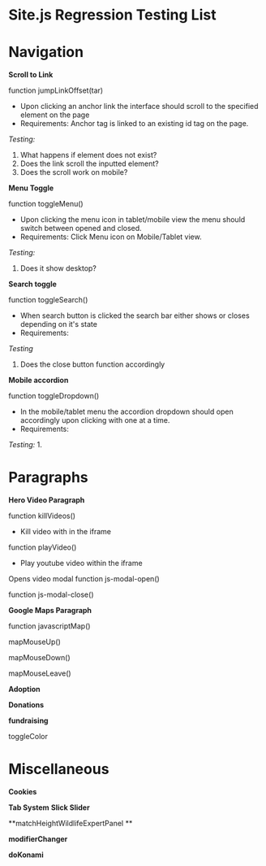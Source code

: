 # Site.js Regression Testing List

# Navigation


**Scroll to Link**

function jumpLinkOffset(tar)

* Upon clicking an anchor link the interface should scroll to the specified element on the page
* Requirements: Anchor tag is linked to an existing id tag on the page.

 *Testing:*
1. What happens if element does not exist?
2. Does the link scroll the inputted element?
3. Does the scroll work on mobile?

**Menu Toggle**

function toggleMenu()

* Upon clicking the menu icon in tablet/mobile view the menu should switch between opened and closed.
* Requirements: Click Menu icon on Mobile/Tablet view.

*Testing:*
1. Does it show desktop?


**Search toggle**

function toggleSearch()

* When search button is clicked the search bar either shows or closes depending on it's state
* Requirements:

*Testing*
1. Does the close button function accordingly

**Mobile accordion**

function toggleDropdown()

* In the mobile/tablet menu the accordion dropdown should open accordingly upon clicking with one at a time.
* Requirements: 

*Testing:*
1. 

# Paragraphs

**Hero Video Paragraph**

function killVideos()

* Kill video with in the iframe

function playVideo()

* Play youtube video within the iframe

Opens video modal
function js-modal-open()

function js-modal-close()

**Google Maps Paragraph**

function javascriptMap()

mapMouseUp()

mapMouseDown()

mapMouseLeave()

**Adoption**

**Donations**

**fundraising**

toggleColor


# Miscellaneous

**Cookies**

**Tab System**
**Slick Slider**

**matchHeightWildlifeExpertPanel **

**modifierChanger**


**doKonami**

